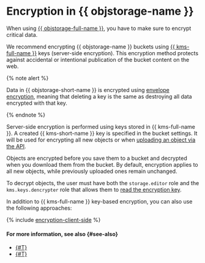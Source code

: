 # Encryption in {{ objstorage-name }}

When using [{{ objstorage-full-name }}](../../storage/), you have to make sure to encrypt critical data.

We recommend encrypting {{ objstorage-name }} buckets using [{{ kms-full-name }}](../../kms/) keys (server-side encryption). This encryption method protects against accidental or intentional publication of the bucket content on the web.

{% note alert %}

Data in {{ objstorage-short-name }} is encrypted using [envelope encryption](../../kms/concepts/envelope.md), meaning that deleting a key is the same as destroying all data encrypted with that key.

{% endnote %}

Server-side encryption is performed using keys stored in {{ kms-full-name }}. A created {{ kms-short-name }} key is specified in the bucket settings. It will be used for encrypting all new objects or when [uploading an object via the API](../../storage/s3/api-ref/object/upload.md).

Objects are encrypted before you save them to a bucket and decrypted when you download them from the bucket. By default, encryption applies to all new objects, while previously uploaded ones remain unchanged.


To decrypt objects, the user must have both the `storage.editor` role and the `kms.keys.dencrypter` role that allows them to [read the encryption key](../../kms/security/index.md#service-roles).



In addition to {{ kms-full-name }} key-based encryption, you can also use the following approaches:

{% include [encryption-client-side](../../_includes/storage/encryption-client-side.md) %}


#### For more information, see also {#see-also}

* [{#T}](../operations/buckets/encrypt.md)
* [{#T}](../../kms/operations/key.md)
